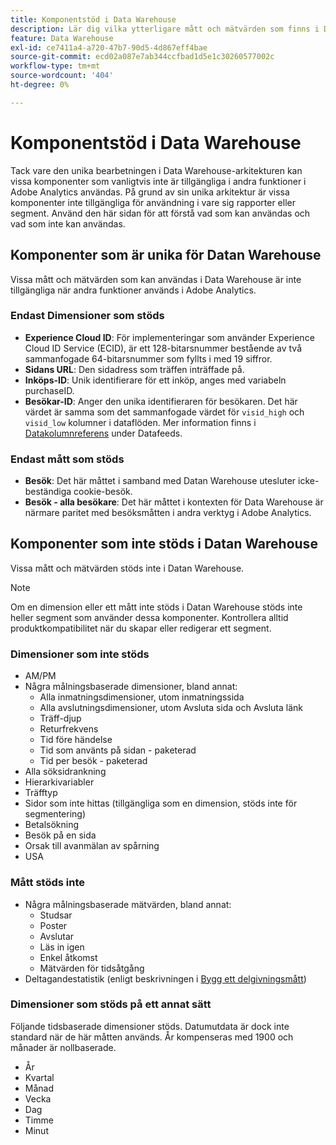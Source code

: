 ```yaml
---
title: Komponentstöd i Data Warehouse
description: Lär dig vilka ytterligare mått och mätvärden som finns i Datan Warehouse och vad som inte stöds.
feature: Data Warehouse
exl-id: ce7411a4-a720-47b7-90d5-4d867eff4bae
source-git-commit: ecd02a087e7ab344ccfbad1d5e1c30260577002c
workflow-type: tm+mt
source-wordcount: '404'
ht-degree: 0%

---
```


# Komponentstöd i Data Warehouse

Tack vare den unika bearbetningen i Data Warehouse-arkitekturen kan vissa komponenter som vanligtvis inte är tillgängliga i andra funktioner i Adobe Analytics användas. På grund av sin unika arkitektur är vissa komponenter inte tillgängliga för användning i vare sig rapporter eller segment. Använd den här sidan för att förstå vad som kan användas och vad som inte kan användas.

## Komponenter som är unika för Datan Warehouse

Vissa mått och mätvärden som kan användas i Data Warehouse är inte tillgängliga när andra funktioner används i Adobe Analytics.

### Endast Dimensioner som stöds

* **Experience Cloud ID**: För implementeringar som använder Experience Cloud ID Service (ECID), är ett 128-bitarsnummer bestående av två sammanfogade 64-bitarsnummer som fyllts i med 19 siffror.
* **Sidans URL**: Den sidadress som träffen inträffade på.
* **Inköps-ID**: Unik identifierare för ett inköp, anges med variabeln purchaseID.
* **Besökar-ID**: Anger den unika identifieraren för besökaren. Det här värdet är samma som det sammanfogade värdet för `visid_high` och `visid_low` kolumner i dataflöden. Mer information finns i [Datakolumnreferens](../analytics-data-feed/c-df-contents/datafeeds-reference.md) under Datafeeds.

### Endast mått som stöds

* **Besök**: Det här måttet i samband med Datan Warehouse utesluter icke-beständiga cookie-besök.
* **Besök - alla besökare**: Det här måttet i kontexten för Data Warehouse är närmare paritet med besöksmåtten i andra verktyg i Adobe Analytics.

## Komponenter som inte stöds i Datan Warehouse

Vissa mått och mätvärden stöds inte i Datan Warehouse.

>[!NOTE]
>
>Om en dimension eller ett mått inte stöds i Datan Warehouse stöds inte heller segment som använder dessa komponenter. Kontrollera alltid produktkompatibilitet när du skapar eller redigerar ett segment.

### Dimensioner som inte stöds

* AM/PM
* Några målningsbaserade dimensioner, bland annat:
   * Alla inmatningsdimensioner, utom inmatningssida
   * Alla avslutningsdimensioner, utom Avsluta sida och Avsluta länk
   * Träff-djup
   * Returfrekvens
   * Tid före händelse
   * Tid som använts på sidan - paketerad
   * Tid per besök - paketerad
* Alla söksidrankning
* Hierarkivariabler
* Träfftyp
* Sidor som inte hittas (tillgängliga som en dimension, stöds inte för segmentering)
* Betalsökning
* Besök på en sida
* Orsak till avanmälan av spårning
* USA

### Mått stöds inte

* Några målningsbaserade mätvärden, bland annat:
   * Studsar
   * Poster
   * Avslutar
   * Läs in igen
   * Enkel åtkomst
   * Mätvärden för tidsåtgång
* Deltagandestatistik (enligt beskrivningen i [Bygg ett delgivningsmått](/help/components/c-calcmetrics/c-workflow/cm-workflow/c-build-metrics/participation-metric.md))

### Dimensioner som stöds på ett annat sätt

Följande tidsbaserade dimensioner stöds. Datumutdata är dock inte standard när de här måtten används. År kompenseras med 1900 och månader är nollbaserade.

* År
* Kvartal
* Månad
* Vecka
* Dag
* Timme
* Minut
